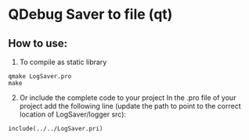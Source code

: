 # QDebug Saver to file (qt)

## How to use:

1. To compile as static library
```
qmake LogSaver.pro
make
```

2. Or include the complete code to your project
In the .pro file of your project add the following line (update the path to point to the correct location of LogSaver/logger src): 
```
include(../../LogSaver.pri)
```
